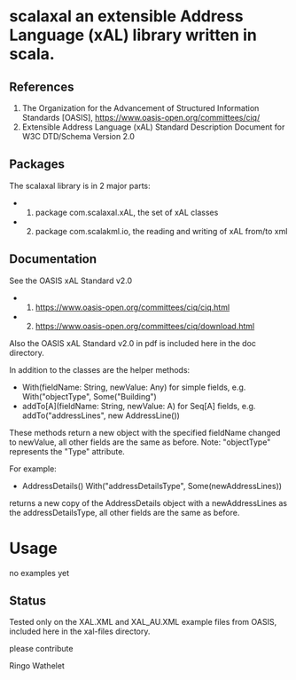 # scalaxal an extensible Address Language (xAL) library written in scala.

## References
 
1) The Organization for the Advancement of Structured Information Standards [OASIS], https://www.oasis-open.org/committees/ciq/
2) Extensible Address Language (xAL) Standard Description Document for W3C DTD/Schema Version 2.0

## Packages

The scalaxal library is in 2 major parts:
- 1) package com.scalaxal.xAL, the set of xAL classes
- 2) package com.scalakml.io, the reading and writing of xAL from/to xml

## Documentation

See the OASIS xAL Standard v2.0

- 1) https://www.oasis-open.org/committees/ciq/ciq.html
- 2) https://www.oasis-open.org/committees/ciq/download.html

Also the OASIS xAL Standard v2.0 in pdf is included here in the doc directory.

In addition to the classes are the helper methods: 

- With(fieldName: String, newValue: Any)  for simple fields, e.g. With("objectType", Some("Building")
- addTo\[A\](fieldName: String, newValue: A) for Seq[A] fields, e.g. addTo("addressLines", new AddressLine())

These methods return a new object with the specified fieldName changed to newValue, all other fields are the same as before. 
Note: "objectType" represents the "Type" attribute.

For example:

- AddressDetails() With("addressDetailsType", Some(newAddressLines))

returns a new copy of the AddressDetails object with a newAddressLines as the addressDetailsType, 
all other fields are the same as before. 

# Usage

no examples yet

## Status

Tested only on the XAL.XML and XAL_AU.XML example files from OASIS, included here in the xal-files directory.

please contribute

Ringo Wathelet
